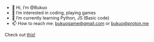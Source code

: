 - 👋 Hi, I’m @Bukuo
- 👀 I’m interested in coding, playing games
- 🌱 I’m currently learning Python, JS (Basic code)
- 📫 How to reach me: bukuogame@gmail.com or bukuo@proton.me

Check out [this!](https://bukuo.github.io/)

<!---
Bukuo/Bukuo is a ✨ special ✨ repository because its `README.md` (this file) appears on your GitHub profile.
You can click the Preview link to take a look at your changes.
--->
